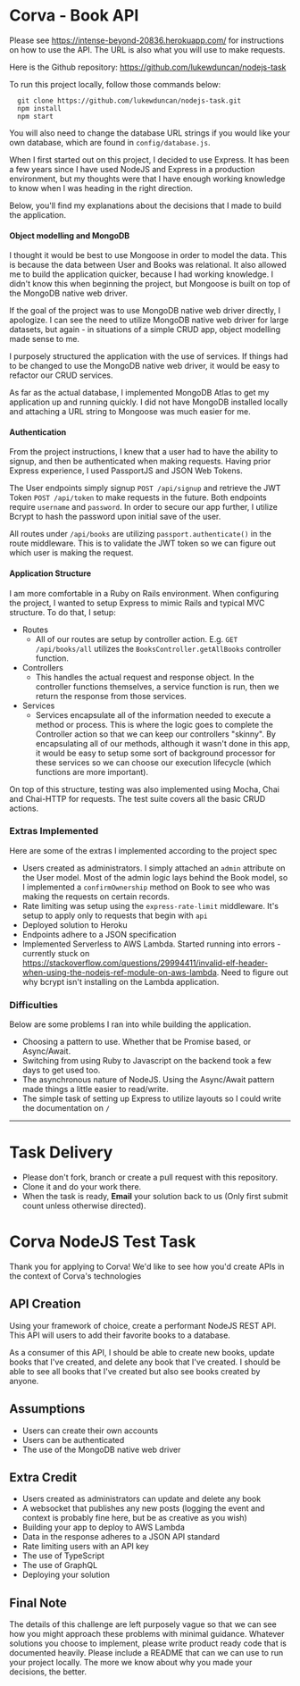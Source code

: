 # Corva - Book API
Please see https://intense-beyond-20836.herokuapp.com/ for instructions on how to use the API. The URL is also what you will use to make requests.

Here is the Github repository: https://github.com/lukewduncan/nodejs-task

To run this project locally, follow those commands below: 

```
  git clone https://github.com/lukewduncan/nodejs-task.git
  npm install
  npm start
```

You will also need to change the database URL strings if you would like your own database, which are found in `config/database.js`.

When I first started out on this project, I decided to use Express. It has been a few years since I have used NodeJS and Express in a production environment, but my thoughts were that I have enough working knowledge to know when I was heading in the right direction.

Below, you'll find my explanations about the decisions that I made to build the application.

#### Object modelling and MongoDB
I thought it would be best to use Mongoose in order to model the data. This is because the data between User and Books was relational. It also allowed me to build the application quicker, because I had working knowledge. I didn't know this when beginning the project, but Mongoose is built on top of the MongoDB native web driver.

If the goal of the project was to use MongoDB native web driver directly, I apologize. I can see the need to utilize MongoDB native web driver for large datasets, but again - in situations of a simple CRUD app, object modelling made sense to me.

I purposely structured the application with the use of services. If things had to be changed to use the MongoDB native web driver, it would be easy to refactor our CRUD services.

As far as the actual database, I implemented MongoDB Atlas to get my application up and running quickly. I did not have MongoDB installed locally and attaching a URL string to Mongoose was much easier for me.

#### Authentication
From the project instructions, I knew that a user had to have the ability to signup, and then be authenticated when making requests. Having prior Express experience, I used PassportJS and JSON Web Tokens. 

The User endpoints simply signup `POST /api/signup` and retrieve the JWT Token `POST /api/token` to make requests in the future. Both endpoints require `username` and `password`. In order to secure our app further, I utilize Bcrypt to hash the password upon initial save of the user.

All routes under `/api/books` are utilizing `passport.authenticate()` in the route middleware. This is to validate the JWT token so we can figure out which user is making the request.

#### Application Structure
I am more comfortable in a Ruby on Rails environment. When configuring the project, I wanted to setup Express to mimic Rails and typical MVC structure. To do that, I setup:

  * Routes
    * All of our routes are setup by controller action. E.g. `GET /api/books/all` utilizes the `BooksController.getAllBooks` controller function.
  * Controllers
    * This handles the actual request and response object. In the controller functions themselves, a service function is run, then we return the response from those services.
  * Services
    * Services encapsulate all of the information needed to execute a method or process. This is where the logic goes to complete the Controller action so that we can keep our controllers "skinny". By encapsulating all of our methods, although it wasn't done in this app, it would be easy to setup some sort of background processor for these services so we can choose our execution lifecycle (which functions are more important).

On top of this structure, testing was also implemented using Mocha, Chai and Chai-HTTP for requests. The test suite covers all the basic CRUD actions.

### Extras Implemented
Here are some of the extras I implemented according to the project spec
* Users created as administrators. I simply attached an `admin` attribute on the User model. Most of the admin logic lays behind the Book model, so I implemented a `confirmOwnership` method on Book to see who was making the requests on certain records.
* Rate limiting was setup using the `express-rate-limit` middleware. It's setup to apply only to requests that begin with `api`
* Deployed solution to Heroku
* Endpoints adhere to a JSON specification
* Implemented Serverless to AWS Lambda. Started running into errors - currently stuck on https://stackoverflow.com/questions/29994411/invalid-elf-header-when-using-the-nodejs-ref-module-on-aws-lambda. Need to figure out why bcrypt isn't installing on the Lambda application.


### Difficulties
Below are some problems I ran into while building the application.
* Choosing a pattern to use. Whether that be Promise based, or Async/Await.
* Switching from using Ruby to Javascript on the backend took a few days to get used too.
* The asynchronous nature of NodeJS. Using the Async/Await pattern made things a little easier to read/write.
* The simple task of setting up Express to utilize layouts so I could write the documentation on `/`

------------------

# Task Delivery

* Please don't fork, branch or create a pull request with this repository. 
* Clone it and do your work there.
* When the task is ready, **Email** your solution back to us (Only first submit count unless otherwise directed).

# Corva NodeJS Test Task

Thank you for applying to Corva! We'd like to see how you'd create APIs in the context of Corva's technologies

## API Creation

Using your framework of choice, create a performant NodeJS REST API. This API will users to add their favorite books to a database.

As a consumer of this API, I should be able to create new books, update books that I've created, and delete any book that I've created. I should be able to see all books that I've created but also see books created by anyone.

## Assumptions

- Users can create their own accounts
- Users can be authenticated
- The use of the MongoDB native web driver

## Extra Credit

- Users created as administrators can update and delete any book
- A websocket that publishes any new posts (logging the event and context is probably fine here, but be as creative as you wish)
- Building your app to deploy to AWS Lambda
- Data in the response adheres to a JSON API standard
- Rate limiting users with an API key
- The use of TypeScript
- The use of GraphQL
- Deploying your solution

## Final Note

The details of this challenge are left purposely vague so that we can see how you might approach these problems with minimal guidance. Whatever solutions you choose to implement, please write product ready code that is documented heavily. Please include a README that can we can use to run your project locally. The more we know about why you made your decisions, the better.
